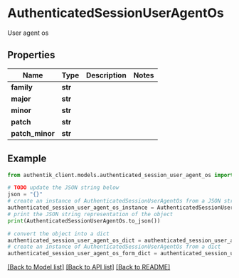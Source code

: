 # AuthenticatedSessionUserAgentOs

User agent os

## Properties

Name | Type | Description | Notes
------------ | ------------- | ------------- | -------------
**family** | **str** |  | 
**major** | **str** |  | 
**minor** | **str** |  | 
**patch** | **str** |  | 
**patch_minor** | **str** |  | 

## Example

```python
from authentik_client.models.authenticated_session_user_agent_os import AuthenticatedSessionUserAgentOs

# TODO update the JSON string below
json = "{}"
# create an instance of AuthenticatedSessionUserAgentOs from a JSON string
authenticated_session_user_agent_os_instance = AuthenticatedSessionUserAgentOs.from_json(json)
# print the JSON string representation of the object
print(AuthenticatedSessionUserAgentOs.to_json())

# convert the object into a dict
authenticated_session_user_agent_os_dict = authenticated_session_user_agent_os_instance.to_dict()
# create an instance of AuthenticatedSessionUserAgentOs from a dict
authenticated_session_user_agent_os_form_dict = authenticated_session_user_agent_os.from_dict(authenticated_session_user_agent_os_dict)
```
[[Back to Model list]](../README.md#documentation-for-models) [[Back to API list]](../README.md#documentation-for-api-endpoints) [[Back to README]](../README.md)


